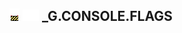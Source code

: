## ![unknown](../../.gitbook/assets/unknown.png) ![Base](../../.gitbook/assets/base.png) _G.CONSOLE.FLAGS

